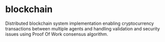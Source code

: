 # blockchain

Distributed blockchain system implementation enabling cryptocurrency transactions between multiple agents and handling validation and security issues using Proof Of Work consensus algorithm.
